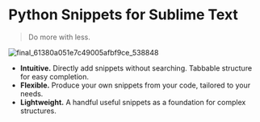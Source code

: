 # Python Snippets for Sublime Text
> Do more with less.

![final_61380a051e7c49005afbf9ce_538848](https://user-images.githubusercontent.com/41927988/132428716-2f729929-d316-42c8-8b1e-d1f649f4d287.gif)

* **Intuitive.** Directly add snippets without searching. Tabbable structure for easy completion.
* **Flexible.** Produce your own snippets from your code, tailored to your needs.
* **Lightweight.** A handful useful snippets as a foundation for complex structures.
